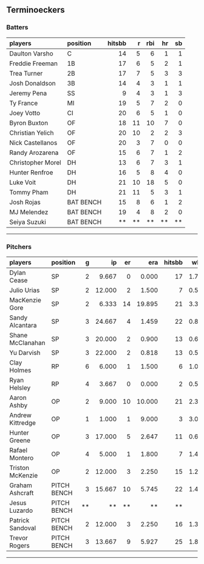 ## Terminoeckers

### Batters

 
|players           |position  | hitsbb|  r| rbi| hr| sb| 
|:-----------------|:---------|------:|--:|---:|--:|--:| 
|Daulton Varsho    |C         |     14|  5|   6|  1|  1| 
|Freddie Freeman   |1B        |     17|  6|   5|  2|  1| 
|Trea Turner       |2B        |     17|  7|   5|  3|  3| 
|Josh Donaldson    |3B        |     14|  4|   3|  1|  1| 
|Jeremy Pena       |SS        |      9|  4|   3|  1|  3| 
|Ty France         |MI        |     19|  5|   7|  2|  0| 
|Joey Votto        |CI        |     20|  6|   5|  1|  0| 
|Byron Buxton      |OF        |     18| 11|  10|  7|  0| 
|Christian Yelich  |OF        |     20| 10|   2|  2|  3| 
|Nick Castellanos  |OF        |     20|  3|   7|  0|  0| 
|Randy Arozarena   |OF        |     15|  6|   7|  1|  2| 
|Christopher Morel |DH        |     13|  6|   7|  3|  1| 
|Hunter Renfroe    |DH        |     16|  5|   8|  4|  0| 
|Luke Voit         |DH        |     21| 10|  18|  5|  0| 
|Tommy Pham        |DH        |     21| 11|   5|  3|  1| 
|Josh Rojas        |BAT BENCH |     15|  8|   6|  1|  2| 
|MJ Melendez       |BAT BENCH |     19|  4|   8|  2|  0| 
|Seiya Suzuki      |BAT BENCH |     **| **|  **| **| **| 


* * *

### Pitchers

 
|players          |position    |  g|     ip| er|    era| hitsbb|  whip| so|  w| sv| 
|:----------------|:-----------|--:|------:|--:|------:|------:|-----:|--:|--:|--:| 
|Dylan Cease      |SP          |  2|  9.667|  0|  0.000|     17| 1.759| 16|  1|  0| 
|Julio Urias      |SP          |  2| 12.000|  2|  1.500|      7| 0.583| 16|  1|  0| 
|MacKenzie Gore   |SP          |  2|  6.333| 14| 19.895|     21| 3.316|  4|  0|  0| 
|Sandy Alcantara  |SP          |  3| 24.667|  4|  1.459|     22| 0.892| 19|  1|  0| 
|Shane McClanahan |SP          |  3| 20.000|  2|  0.900|     13| 0.650| 24|  1|  0| 
|Yu Darvish       |SP          |  3| 22.000|  2|  0.818|     13| 0.591| 18|  3|  0| 
|Clay Holmes      |RP          |  6|  6.000|  1|  1.500|      6| 1.000|  6|  0|  3| 
|Ryan Helsley     |RP          |  4|  3.667|  0|  0.000|      2| 0.545|  5|  0|  2| 
|Aaron Ashby      |OP          |  2|  9.000| 10| 10.000|     21| 2.333|  7|  0|  0| 
|Andrew Kittredge |OP          |  1|  1.000|  1|  9.000|      3| 3.000|  1|  0|  0| 
|Hunter Greene    |OP          |  3| 17.000|  5|  2.647|     11| 0.647| 21|  1|  0| 
|Rafael Montero   |OP          |  4|  5.000|  1|  1.800|      7| 1.400|  3|  0|  0| 
|Triston McKenzie |OP          |  2| 12.000|  3|  2.250|     15| 1.250| 12|  1|  0| 
|Graham Ashcraft  |PITCH BENCH |  3| 15.667| 10|  5.745|     22| 1.404| 10|  1|  0| 
|Jesus Luzardo    |PITCH BENCH | **|     **| **|     **|     **|    **| **| **| **| 
|Patrick Sandoval |PITCH BENCH |  2| 12.000|  3|  2.250|     16| 1.333| 13|  0|  0| 
|Trevor Rogers    |PITCH BENCH |  3| 13.667|  9|  5.927|     25| 1.829| 14|  1|  0| 


* * *


